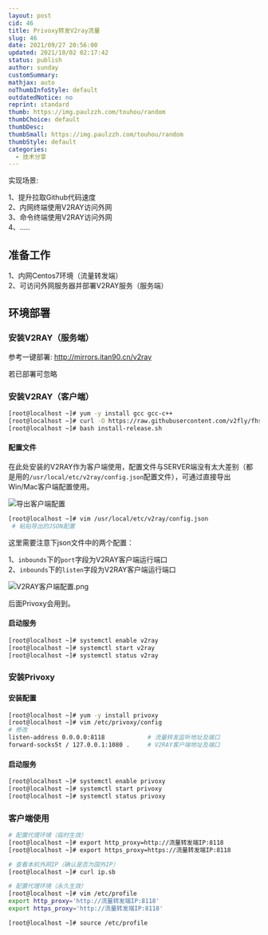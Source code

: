 ```yaml
---
layout: post
cid: 46
title: Privoxy转发V2ray流量
slug: 46
date: 2021/09/27 20:56:00
updated: 2021/10/02 02:17:42
status: publish
author: sunday
customSummary: 
mathjax: auto
noThumbInfoStyle: default
outdatedNotice: no
reprint: standard
thumb: https://img.paulzzh.com/touhou/random
thumbChoice: default
thumbDesc: 
thumbSmall: https://img.paulzzh.com/touhou/random
thumbStyle: default
categories:
  - 技术分享
---
```


实现场景:

1、提升拉取Github代码速度  
2、内网终端使用V2RAY访问外网   
3、命令终端使用V2RAY访问外网  
4、.....

<!--more-->

## 准备工作

1、内网Centos7环境（流量转发端）  
2、可访问外网服务器并部署V2RAY服务（服务端）  

## 环境部署

### 安装V2RAY（服务端）
    
参考一键部署: http://mirrors.itan90.cn/v2ray

若已部署可忽略

### 安装V2RAY（客户端）

```bash
[root@localhost ~]# yum -y install gcc gcc-c++ 
[root@localhost ~]# curl -O https://raw.githubusercontent.com/v2fly/fhs-install-v2ray/master/install-release.sh
[root@localhost ~]# bash install-release.sh
```

#### 配置文件

在此处安装的V2RAY作为客户端使用，配置文件与SERVER端没有太大差别（都是用的`/usr/local/etc/v2ray/config.json`配置文件），可通过直接导出Win/Mac客户端配置使用。

![导出客户端配置][1]
```bash
[root@localhost ~]# vim /usr/local/etc/v2ray/config.json
 # 粘贴导出的JSON配置
```

这里需要注意下json文件中的两个配置：

1、`inbounds`下的`port`字段为V2RAY客户端运行端口  
2、`inbounds`下的`listen`字段为V2RAY客户端运行端口  

![V2RAY客户端配置.png][2]

后面Privoxy会用到。

#### 启动服务

```bash
[root@localhost ~]# systemctl enable v2ray
[root@localhost ~]# systemctl start v2ray
[root@localhost ~]# systemctl status v2ray
```

### 安装Privoxy

#### 安装配置

```bash
[root@localhost ~]# yum -y install privoxy
[root@localhost ~]# vim /etc/privoxy/config
# 修改
listen-address 0.0.0.0:8118            # 流量转发监听地址及端口
forward-socks5t / 127.0.0.1:1080 .     # V2RAY客户端地址及端口
```

#### 启动服务

```bash
[root@localhost ~]# systemctl enable privoxy
[root@localhost ~]# systemctl start privoxy
[root@localhost ~]# systemctl status privoxy
```

### 客户端使用

```bash
# 配置代理环境（临时生效）
[root@localhost ~]# export http_proxy=http://流量转发端IP:8118
[root@localhost ~]# export https_proxy=https://流量转发端IP:8118

# 查看本机外网IP（确认是否为国外IP）
[root@localhost ~]# curl ip.sb

# 配置代理环境（永久生效）
[root@localhost ~]# vim /etc/profile
export http_proxy='http://流量转发端IP:8118'
export https_proxy='http://流量转发端IP:8118'

[root@localhost ~]# source /etc/profile
```


  [1]: https://oss.itan90.cn/out_pic/2022-07-20/vUJoYH.jpg
  [2]: https://oss.itan90.cn/out_pic/2022-07-20/1NHfCX.jpg